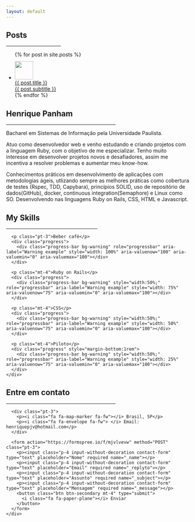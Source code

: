 ```yaml
---
layout: default
---
```


<!-- Main Img Section -->
<div class="intro-header"></div>
<!-- End Main Img Section -->

<!-- Posts Section -->
<div class="container pt-5" id="posts">
  <div class="row g-4">
    <div class="col-sm-12 col-md-12">
      <h2 class="main-titles">Posts</h2>
      <hr style="width:150px" class="main-titles">
      <ul class="without-style mt-4">
        {% for post in site.posts %}
          <a href="{{ post.url }}" class="without-decoration">
            <li class="list-item list-posts-width">
              <div class="row g-4 mt-3">
                <div class="col-sm-2 col-md-2" style="margin-top:10px;">
                  <img src="{{ post.related_image }}" class="" style="width:50px">
                </div>
                <div class="col-sm-10 col-md-10" style="margin-top:0px;">
                  <span class="w3-large">{{ post.title }}</span><br>
                  <span>{{ post.subtitle }}</span>
                </div>
              </div>
            </li>
          </a>
        {% endfor %}
      </ul>
    </div>
  </div>
</div>

<!-- About Section -->
<div class="container pt-5" id="about">
  <div class="row">
    <div class="col-sm-12 col-md-12 about-text">
      <h2 class="main-titles">Henrique Panham</h2>
      <hr style="width:300px" class="main-titles">
      <p class="pt-3">Bacharel em Sistemas de Informação pela Universidade Paulista.</p>
      <p>Atuo como desenvolvedor web e venho estudando e criando projetos com a linguagem Ruby, com o objetivo de me especializar. Tenho muito interesse em desenvolver projetos novos e desafiadores, assim me incentiva a resolver problemas e aumentar meu know-how.</p>
      <p>Conhecimentos práticos em desenvolvimento de aplicações com metodologias ágeis, utlizando sempre as melhores práticas como cobertura de testes (Rspec, TDD, Capybara), princípios SOLID, uso de repositório de dados(GitHub), docker, continuous integration(Semaphore) e Linux como SO. Desenvolvendo nas linguagens Ruby on Rails, CSS, HTML e Javascript.</p>
    </div>
  </div>
</div>

<div class="container pt-5">
  <div class="row">
    <div class="col-sm-12 col-md-12 progress-width">
      <h2 class="main-titles">My Skills</h2>
      <hr style="width:250px" class="main-titles">

      <p class="pt-3">Beber café</p>
      <div class="progress">
        <div class="progress-bar bg-warning" role="progressbar" aria-label="Warning example" style="width: 100%" aria-valuenow="100" aria-valuemin="0" aria-valuemax="100"></div>
      </div>

      <p class="mt-4">Ruby on Rails</p>
      <div class="progress">
        <div class="progress-bar bg-warning" style="width:50%;" role="progressbar" aria-label="Warning example" style="width: 75%" aria-valuenow="75" aria-valuemin="0" aria-valuemax="100"></div>
      </div>

      <p class="mt-4">CSS</p>
      <div class="progress">
        <div class="progress-bar bg-warning" style="width:50%;" role="progressbar" aria-label="Warning example" style="width: 50%" aria-valuenow="75" aria-valuemin="0" aria-valuemax="100"></div>
      </div>

      <p class="mt-4">Piloto</p>
      <div class="progress" style="margin-bottom:1rem">
        <div class="progress-bar bg-warning" style="width:50%;" role="progressbar" aria-label="Warning example" style="width: 25%" aria-valuenow="75" aria-valuemin="0" aria-valuemax="100"></div>
      </div>
    </div>
  </div>
</div>

<!-- End About Section -->

<!-- Contact Section -->
<div class="container pt-5 pb-5" id="contact">
  <div class="row">
    <div class="col-sm-12 col-md-12">
      <h2 class="w3-text-orange main-titles">Entre em contato</h2>
      <hr style="width:300px" class="main-titles">

      <div class="pt-3">
        <p><i class="fa fa-map-marker fa-fw"></i> Brasil, SP</p>
        <p><i class="fa fa-envelope fa-fw"> </i> Email: henriquepjv@hotmail.com</p>
      </div>

      <form action="https://formspree.io/f/mjvlvevw" method="POST" class="pt-3">
        <p><input class="p-4 input-without-decoration contact-form" type="text" placeholder="Nome" required name="_name"></p>
        <p><input class="p-4 input-without-decoration contact-form" type="text" placeholder="Email" required name="_replyto"></p>
        <p><input class="p-4 input-without-decoration contact-form" type="text" placeholder="Assunto" required name="_subject"></p>
        <p><input class="p-4 input-without-decoration contact-form" type="text" placeholder="Mensagem" required name="_message"></p>
        <button class="btn btn-secondary mt-4" type="submit">
          <i class="fa fa-paper-plane"></i> Enviar
        </button>
      </form>
    </div>
  </div>
</div>
<!-- End Contact Section -->
